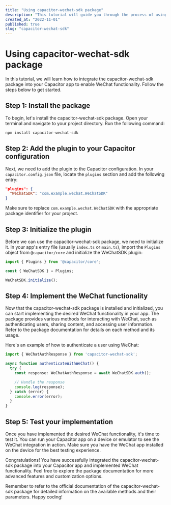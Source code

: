 ```yaml
---
title: "Using capacitor-wechat-sdk package"
description: "This tutorial will guide you through the process of using the capacitor-wechat-sdk package in your Capacitor app."
created_at: "2022-11-01"
published: true
slug: "capacitor-wechat-sdk"
---
```


# Using capacitor-wechat-sdk package

In this tutorial, we will learn how to integrate the capacitor-wechat-sdk package into your Capacitor app to enable WeChat functionality. Follow the steps below to get started.

## Step 1: Install the package

To begin, let's install the capacitor-wechat-sdk package. Open your terminal and navigate to your project directory. Run the following command:

```bash
npm install capacitor-wechat-sdk
```

## Step 2: Add the plugin to your Capacitor configuration

Next, we need to add the plugin to the Capacitor configuration. In your `capacitor.config.json` file, locate the `plugins` section and add the following entry:

```json
"plugins": {
  "WeChatSDK": "com.example.wechat.WeChatSDK"
}
```

Make sure to replace `com.example.wechat.WeChatSDK` with the appropriate package identifier for your project.

## Step 3: Initialize the plugin

Before we can use the capacitor-wechat-sdk package, we need to initialize it. In your app's entry file (usually `index.ts` or `main.ts`), import the `Plugins` object from `@capacitor/core` and initialize the WeChatSDK plugin:

```typescript
import { Plugins } from '@capacitor/core';

const { WeChatSDK } = Plugins;

WeChatSDK.initialize();
```

## Step 4: Implement the WeChat functionality

Now that the capacitor-wechat-sdk package is installed and initialized, you can start implementing the desired WeChat functionality in your app. The package provides various methods for interacting with WeChat, such as authenticating users, sharing content, and accessing user information. Refer to the package documentation for details on each method and its usage.

Here's an example of how to authenticate a user using WeChat:

```typescript
import { WeChatAuthResponse } from 'capacitor-wechat-sdk';

async function authenticateWithWeChat() {
  try {
    const response: WeChatAuthResponse = await WeChatSDK.auth();

    // Handle the response
    console.log(response);
  } catch (error) {
    console.error(error);
  }
}
```

## Step 5: Test your implementation

Once you have implemented the desired WeChat functionality, it's time to test it. You can run your Capacitor app on a device or emulator to see the WeChat integration in action. Make sure you have the WeChat app installed on the device for the best testing experience.

Congratulations! You have successfully integrated the capacitor-wechat-sdk package into your Capacitor app and implemented WeChat functionality. Feel free to explore the package documentation for more advanced features and customization options.

Remember to refer to the official documentation of the capacitor-wechat-sdk package for detailed information on the available methods and their parameters. Happy coding!
